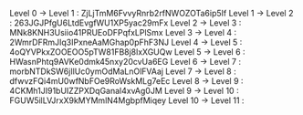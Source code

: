 
Level 0 -> Level 1 : ZjLjTmM6FvvyRnrb2rfNWOZOTa6ip5If
Level 1 -> Level 2 : 263JGJPfgU6LtdEvgfWU1XP5yac29mFx
Level 2 -> Level 3 : MNk8KNH3Usiio41PRUEoDFPqfxLPlSmx
Level 3 -> Level 4 : 2WmrDFRmJIq3IPxneAaMGhap0pFhF3NJ
Level 4 -> Level 5 : 4oQYVPkxZOOEOO5pTW81FB8j8lxXGUQw
Level 5 -> Level 6 : HWasnPhtq9AVKe0dmk45nxy20cvUa6EG
Level 6 -> Level 7 : morbNTDkSW6jIlUc0ymOdMaLnOlFVAaj
Level 7 -> Level 8 : dfwvzFQi4mU0wfNbFOe9RoWskMLg7eEc
Level 8 -> Level 9 : 4CKMh1JI91bUIZZPXDqGanal4xvAg0JM
Level 9 -> Level 10 : FGUW5ilLVJrxX9kMYMmlN4MgbpfMiqey
Level 10 -> Level 11 : 

